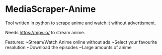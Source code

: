 # MediaScraper-Anime

Tool written in python to scrape anime and watch it without advertisment.

Needs https://mpv.io/ to stream anime.

Features:
    ~Stream/Watch Anime online without ads
    ~Select your favourite resolution 
    ~Download the episodes
    ~Large amounts of anime
